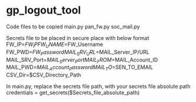 # gp_logout_tool

Code files to be copied
    main.py
    pan_fw.py
    soc_mail.py

Secrets file to be placed in secure place with below format
    FW_IP=$FW_IP
    FW_UNAME=$FW_Username
    FW_PWD=$FW_Password
    MAIL_SRV_URL=$MAIL_Server_IP/URL
    MAIL_SRV_Port=$MAIL_Server_Port
    MAIL_FROM=$MAIL_Account_ID
    MAIL_PWD=$MAIL_Account_Password
    MAIL_TO=$SEN_TO_EMAIL
    CSV_Dir=$CSV_Directory_Path
    
In main.py, replace the secrets file path, with your secrets file absolute path
    credentials = get_secrets($Secrets_file_absolute_path)

